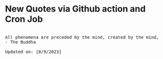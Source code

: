# New Quotes via Github action and Cron Job

<pre>
<!-- #quote -->
All phenomena are preceded by the mind, created by the mind, and have the mind as their master.
- The Buddha

Updated on: [8/9/2023]
<!-- #quoteEnd -->
</pre>
